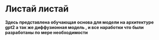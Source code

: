 <h1>Листай листай</h1>
<p ><strong>Здесь представлена обучающая основа для модели на архитектуре gpt2 а так же диффузионная модель , и все наработки что были разработаны по мере необходимости</strong></p>

